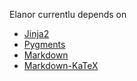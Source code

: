 Elanor currentlu depends on

- [Jinja2](https://jinja.palletsprojects.com/en/stable/)
- [Pygments](https://pygments.org/)
- [Markdown](https://python-markdown.github.io/)
- [Markdown-KaTeX](https://github.com/mbarkhau/markdown-katex/)
